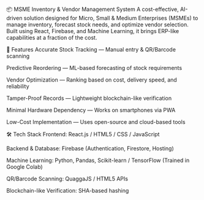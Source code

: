 📦 MSME Inventory & Vendor Management System
A cost-effective, AI-driven solution designed for Micro, Small & Medium Enterprises (MSMEs) to manage inventory, forecast stock needs, and optimize vendor selection. Built using React, Firebase, and Machine Learning, it brings ERP-like capabilities at a fraction of the cost.

🚀 Features
Accurate Stock Tracking — Manual entry & QR/Barcode scanning

Predictive Reordering — ML-based forecasting of stock requirements

Vendor Optimization — Ranking based on cost, delivery speed, and reliability

Tamper-Proof Records — Lightweight blockchain-like verification

Minimal Hardware Dependency — Works on smartphones via PWA

Low-Cost Implementation — Uses open-source and cloud-based tools

🛠️ Tech Stack
Frontend: React.js / HTML5 / CSS / JavaScript

Backend & Database: Firebase (Authentication, Firestore, Hosting)

Machine Learning: Python, Pandas, Scikit-learn / TensorFlow (Trained in Google Colab)

QR/Barcode Scanning: QuaggaJS / HTML5 APIs

Blockchain-like Verification: SHA-based hashing
